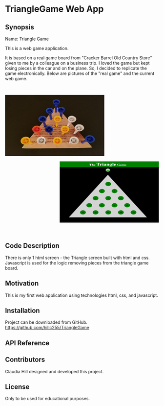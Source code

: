 # TriangleGame Web App

## Synopsis

Name:  Triangle Game

This is a web game application.

It is based on a real game board from "Cracker Barrel Old Country Store" given to
 me by a colleague on a business trip.  I loved the game but kept losing pieces in the car and on the plane.  So, I decided to replicate the game electronically.  Below are pictures of the "real game"  and the current web game.
</p>
</p>
</br>
 
<p align="left">
 <kbd><img width="325" height="200" src="readme_assets/real_game.png"></kbd>

<p align="right">
 <kbd><img width="325" height="200" src="readme_assets/triangle_game.png"></kbd>
</p>
</p>
</br>

## Code Description

There is only 1 html screen - the Triangle screen built with html and css.  Javascript is used for the logic removing pieces from the triangle game board.


## Motivation

This is my first web application using technologies html, css, and javascript.

## Installation

Project can be downloaded from GitHub.  
https://github.com/hillc255/TriangleGame

## API Reference


## Contributors

Claudia Hill designed and developed this project.

## License

Only to be used for educational purposes.
